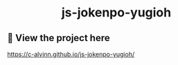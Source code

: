 <h1 align="center">js-jokenpo-yugioh</h1>

## 📲 View the project here
<a href="https://c-alvinn.github.io/js-jokenpo-yugioh/">https://c-alvinn.github.io/js-jokenpo-yugioh/</a>

